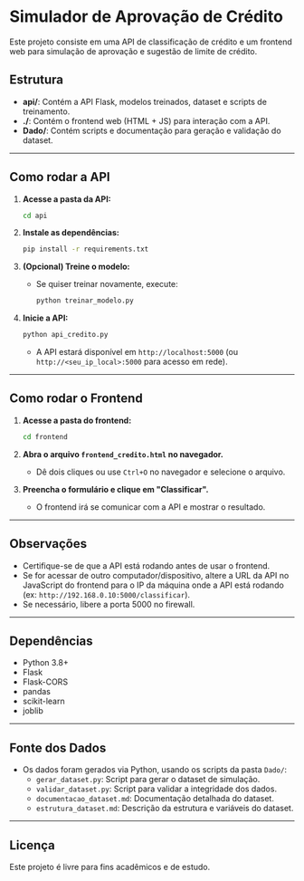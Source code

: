 # Simulador de Aprovação de Crédito

Este projeto consiste em uma API de classificação de crédito e um frontend web para simulação de aprovação e sugestão de limite de crédito.

## Estrutura

- **api/**: Contém a API Flask, modelos treinados, dataset e scripts de treinamento.
- **./**: Contém o frontend web (HTML + JS) para interação com a API.
- **Dado/**: Contém scripts e documentação para geração e validação do dataset.

---

## Como rodar a API

1. **Acesse a pasta da API:**

   ```bash
   cd api
   ```
2. **Instale as dependências:**

   ```bash
   pip install -r requirements.txt
   ```
3. **(Opcional) Treine o modelo:**

   - Se quiser treinar novamente, execute:
     ```bash
     python treinar_modelo.py
     ```
4. **Inicie a API:**

   ```bash
   python api_credito.py
   ```

   - A API estará disponível em `http://localhost:5000` (ou `http://<seu_ip_local>:5000` para acesso em rede).

---

## Como rodar o Frontend

1. **Acesse a pasta do frontend:**

   ```bash
   cd frontend
   ```
2. **Abra o arquivo `frontend_credito.html` no navegador.**

   - Dê dois cliques ou use `Ctrl+O` no navegador e selecione o arquivo.
3. **Preencha o formulário e clique em \"Classificar\".**

   - O frontend irá se comunicar com a API e mostrar o resultado.

---

## Observações

- Certifique-se de que a API está rodando antes de usar o frontend.
- Se for acessar de outro computador/dispositivo, altere a URL da API no JavaScript do frontend para o IP da máquina onde a API está rodando (ex: `http://192.168.0.10:5000/classificar`).
- Se necessário, libere a porta 5000 no firewall.

---

## Dependências

- Python 3.8+
- Flask
- Flask-CORS
- pandas
- scikit-learn
- joblib

---

## Fonte dos Dados

- Os dados foram gerados via Python, usando os scripts da pasta `Dado/`:
  - `gerar_dataset.py`: Script para gerar o dataset de simulação.
  - `validar_dataset.py`: Script para validar a integridade dos dados.
  - `documentacao_dataset.md`: Documentação detalhada do dataset.
  - `estrutura_dataset.md`: Descrição da estrutura e variáveis do dataset.

---

## Licença

Este projeto é livre para fins acadêmicos e de estudo.
